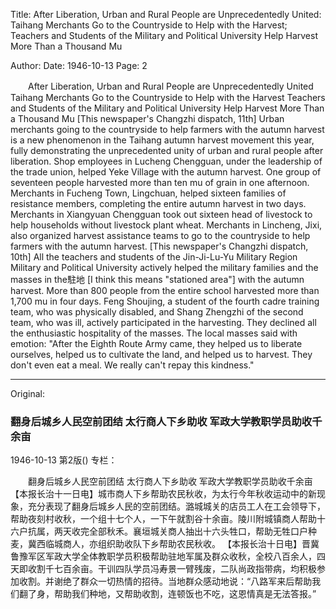 Title: After Liberation, Urban and Rural People are Unprecedentedly United: Taihang Merchants Go to the Countryside to Help with the Harvest; Teachers and Students of the Military and Political University Help Harvest More Than a Thousand Mu

Author: 
Date: 1946-10-13
Page: 2

　　After Liberation, Urban and Rural People are Unprecedentedly United
    Taihang Merchants Go to the Countryside to Help with the Harvest
    Teachers and Students of the Military and Political University Help Harvest More Than a Thousand Mu
    [This newspaper's Changzhi dispatch, 11th] Urban merchants going to the countryside to help farmers with the autumn harvest is a new phenomenon in the Taihang autumn harvest movement this year, fully demonstrating the unprecedented unity of urban and rural people after liberation. Shop employees in Lucheng Chengguan, under the leadership of the trade union, helped Yeke Village with the autumn harvest. One group of seventeen people harvested more than ten mu of grain in one afternoon. Merchants in Fucheng Town, Lingchuan, helped sixteen families of resistance members, completing the entire autumn harvest in two days. Merchants in Xiangyuan Chengguan took out sixteen head of livestock to help households without livestock plant wheat. Merchants in Lincheng, Jixi, also organized harvest assistance teams to go to the countryside to help farmers with the autumn harvest.
    [This newspaper's Changzhi dispatch, 10th] All the teachers and students of the Jin-Ji-Lu-Yu Military Region Military and Political University actively helped the military families and the masses in the駐地 [I think this means "stationed area"] with the autumn harvest. More than 800 people from the entire school harvested more than 1,700 mu in four days. Feng Shoujing, a student of the fourth cadre training team, who was physically disabled, and Shang Zhengzhi of the second team, who was ill, actively participated in the harvesting. They declined all the enthusiastic hospitality of the masses. The local masses said with emotion: "After the Eighth Route Army came, they helped us to liberate ourselves, helped us to cultivate the land, and helped us to harvest. They don't even eat a meal. We really can't repay this kindness."



<hr /> 

Original: 


### 翻身后城乡人民空前团结  太行商人下乡助收  军政大学教职学员助收千余亩

1946-10-13
第2版()
专栏：

　　翻身后城乡人民空前团结
    太行商人下乡助收
    军政大学教职学员助收千余亩
    【本报长治十一日电】城市商人下乡帮助农民秋收，为太行今年秋收运动中的新现象，充分表现了翻身后城乡人民的空前团结。潞城城关的店员工人在工会领导下，帮助夜刻村收秋，一个组十七个人，一下午就割谷十余亩。陵川附城镇商人帮助十六户抗属，两天收完全部秋禾。襄垣城关商人抽出十六头牲口，帮助无牲口户种麦，冀西临城商人，亦组织助收队下乡帮助农民秋收。
    【本报长治十日电】晋冀鲁豫军区军政大学全体教职学员积极帮助驻地军属及群众收秋，全校八百余人，四天即收割千七百余亩。干训四队学员冯寿景一臂残废，二队尚政指带病，均积极参加收割。并谢绝了群众一切热情的招待。当地群众感动地说：“八路军来后帮助我们翻了身，帮助我们种地，又帮助收割，连顿饭也不吃，这恩情真是无法答报。”
